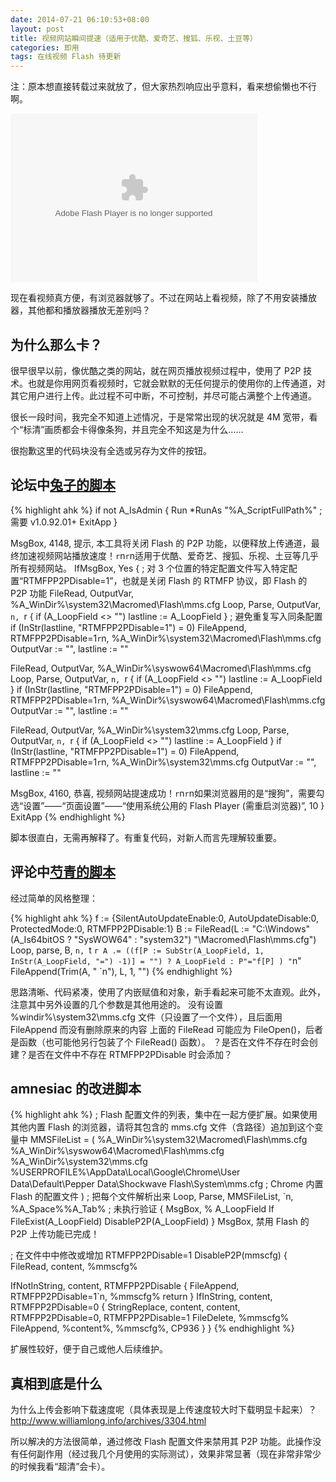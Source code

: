 ```yaml
---
date: 2014-07-21 06:10:53+08:00
layout: post
title: 视频网站瞬间提速（适用于优酷、爱奇艺、搜狐、乐视、土豆等）
categories: 即用
tags: 在线视频 Flash 待更新
---
```

注：原本想直接转载过来就放了，但大家热烈响应出乎意料，看来想偷懒也不行啊。

<div id="p2pprivacy" class="swfcontent"><embed type="application/x-shockwave-flash" src="http://www.macromedia.com/support/flashplayer/sys/settingsmanager.swf" id="p2pprivacy_swf" name="p2pprivacy_swf" bgcolor="#ffffff" quality="high" scale="noscale" wmode="opaque" flashvars="defaultTab=p2p_privacy" height="270" width="395"></div>

<script type="text/javascript">
   // <![CDATA[
if (top!=self){
    top.location.href=self.location.href;
}
var props = new Object();
props.swf = "http://www.macromedia.com/support/flashplayer/sys/settingsmanager.swf";
props.id = "p2pprivacy_swf";
props.ver = "6";
props.w = "395";
props.h = "270";
props.c = "#ffffff";
props.wmode= "opaque";
	props.scale = "noscale";
var swfo = new SWFObject( props );
swfo.addVariable( "defaultTab", "p2p_privacy" );
registerSWFObject( swfo, "p2pprivacy" );
   // ]]>
  </script>

现在看视频真方便，有浏览器就够了。不过在网站上看视频，除了不用安装播放器，其他都和播放器播放无差别吗？

## 为什么那么卡？

很早很早以前，像优酷之类的网站，就在网页播放视频过程中，使用了 P2P 技术。也就是你用网页看视频时，它就会默默的无任何提示的使用你的上传通道，对其它用户进行上传。​此过程不可中断，不可控制，并尽可能占满整个上传通道。

很长一段时间，我完全不知道上述情况，于是常常出现的状况就是 4M 宽带，看个“标清”画质都会卡得像条狗，并且完全不知这是为什么……

很抱歉这里的代码块没有全选或另存为文件的按钮。

## 论坛中[兔子的脚本](http://ahk8.com/thread-5259.html)

{% highlight ahk %}
if not A_IsAdmin
{
  Run *RunAs "%A_ScriptFullPath%"  ; 需要 v1.0.92.01+
  ExitApp
}

MsgBox, 4148, 提示, 本工具将关闭 Flash 的 P2P 功能，以便释放上传通道，最终加速视频网站播放速度！`r`n`r`n适用于优酷、爱奇艺、搜狐、乐视、土豆等几乎所有视频网站。
IfMsgBox, Yes
{
  ; 对 3 个位置的特定配置文件写入特定配置“RTMFPP2PDisable=1”，也就是关闭 Flash 的 RTMFP 协议，即 Flash 的 P2P 功能
  FileRead, OutputVar, %A_WinDir%\system32\Macromed\Flash\mms.cfg
  Loop, Parse, OutputVar, `n, `r
  {
    if (A_LoopField <> "")
      lastline := A_LoopField
  }
  ; 避免重复写入同条配置
  if (InStr(lastline, "RTMFPP2PDisable=1") = 0)
    FileAppend, RTMFPP2PDisable=1`r`n, %A_WinDir%\system32\Macromed\Flash\mms.cfg
  OutputVar := "", lastline := ""

  FileRead, OutputVar, %A_WinDir%\syswow64\Macromed\Flash\mms.cfg
  Loop, Parse, OutputVar, `n, `r
  {
    if (A_LoopField <> "")
      lastline := A_LoopField
  }
  if (InStr(lastline, "RTMFPP2PDisable=1") = 0)
    FileAppend, RTMFPP2PDisable=1`r`n, %A_WinDir%\syswow64\Macromed\Flash\mms.cfg
  OutputVar := "", lastline := ""

  FileRead, OutputVar, %A_WinDir%\system32\mms.cfg
  Loop, Parse, OutputVar, `n, `r
  {
    if (A_LoopField <> "")
      lastline := A_LoopField
  }
  if (InStr(lastline, "RTMFPP2PDisable=1") = 0)
    FileAppend, RTMFPP2PDisable=1`r`n, %A_WinDir%\system32\mms.cfg
  OutputVar := "", lastline := ""

  MsgBox, 4160, 恭喜, 视频网站提速成功！`r`n`r`n如果浏览器用的是“搜狗”，需要勾选“设置”——“页面设置”——“使用系统公用的 Flash Player (需重启浏览器)”, 10
}
ExitApp
{% endhighlight %}

脚本很直白，无需再解释了。有重复代码，对新人而言先理解较重要。

## 评论中[芍青的脚本](http://zhuanlan.zhihu.com/autohotkey/19794762#comment-57490745)

经过简单的风格整理：

{% highlight ahk %}
f := {SilentAutoUpdateEnable:0, AutoUpdateDisable:0, ProtectedMode:0, RTMFPP2PDisable:1}
B := FileRead(L := "C:\Windows\" (A_Is64bitOS ? "SysWOW64" : "system32") "\Macromed\Flash\mms.cfg")
Loop, parse, B, `n, `t `r
  A .= ((f[P := SubStr(A_LoopField, 1, InStr(A_LoopField, "=") -1)] = "") ? A_LoopField : P"="f[P] ) "`n"
FileAppend(Trim(A, " `n"), L, 1, "")
{% endhighlight %}

思路清晰、代码紧凑，使用了内嵌赋值和对象，新手看起来可能不太直观。此外，注意其中另外设置的几个参数是其他用途的。
没有设置 %windir%\system32\mms.cfg 文件（只设置了一个文件），且后面用 FileAppend 而没有删除原来的内容
上面的 FileRead 可能应为 FileOpen()，后者是函数（也可能他另行包装了个 FileRead() 函数）。
？是否在文件不存在时会创建？是否在文件中不存在 RTMFPP2PDisable 时会添加？

## amnesiac 的改进脚本

{% highlight ahk %}
; Flash 配置文件的列表，集中在一起方便扩展。如果使用其他内置 Flash 的浏览器，请将其包含的 mms.cfg 文件（含路径）追加到这个变量中
MMSFileList =
(
%A_WinDir%\system32\Macromed\Flash\mms.cfg
%A_WinDir%\syswow64\Macromed\Flash\mms.cfg
%A_WinDir%\system32\mms.cfg
%USERPROFILE%\AppData\Local\Google\Chrome\User Data\Default\Pepper Data\Shockwave Flash\System\mms.cfg ; Chrome 内置 Flash 的配置文件
)
; 把每个文件解析出来
Loop, Parse, MMSFileList, `n, %A_Space%%A_Tab% ; 未执行验证
{
  MsgBox, % A_LoopField
  If FileExist(A_LoopField)
    DisableP2P(A_LoopField)
}
MsgBox, 禁用 Flash 的 P2P 上传功能已完成！

; 在文件中中修改或增加 RTMFPP2PDisable=1
DisableP2P(mmscfg)
{
  FileRead, content, %mmscfg%

  IfNotInString, content, RTMFPP2PDisable
  {
    FileAppend, RTMFPP2PDisable=1`n, %mmscfg%
    return
  }
  IfInString, content, RTMFPP2PDisable=0
  {
    StringReplace, content, content, RTMFPP2PDisable=0, RTMFPP2PDisable=1
    FileDelete, %mmscfg%
    FileAppend, %content%, %mmscfg%, CP936
  }
}
{% endhighlight %}

扩展性较好，便于自己或他人后续维护。

## 真相到底是什么

为什么上传会影响下载速度呢（具体表现是上传速度较大时下载明显卡起来）？http://www.williamlong.info/archives/3304.html

所以解决的方法很简单，通过修改 Flash 配置文件来禁用其 P2P 功能。此操作没有任何副作用（经过我几个月使用的实际测试），效果非常显著（现在非常非常少的时候我看“超​清”会卡）。
<!--
原理说明：
http://www.macromedia.com/support/documentation/cn/flashplayer/help/settings_manager09.html

Flash插件禁止上传方法:

（1）对于调用系统 Flash 的浏览器： ①找到 C:\WINDOWS\system32\Macromed\Flash\mms.cfg 文件，没有则新建 在其中添加一行 RTMFPP2PDisable=1 ②用浏览器打开下面的页面，勾选“对所有用户禁用P2P上行链” http://www.macromedia.com/support/documentation/cn/flashplayer/help/settings_manager09.html “mms.cfg”文件配置说明： RTMFPP2PDisable=1 AutoUpdateDisable=1 WindowlessDisable=1 上面三句依次表示：禁止上传、禁止自动更新、禁止浮动Flash窗口

也可在这个页面直接禁用，或在【控制面板】【Flash Player】【播放】选项卡，选中“阻止所有站点使用对等协助网络”。
或在浏览器页面中 swf 上右键点击【全局设置】：“阻止所有站点使用对等协助网络”。
上面都只是对系统中的全局 Flash 设置，不影响内置了 Flash 插件的浏览器，如 Chrome，请看下面的脚本。

最后一个方法，使用下面的脚本。

echo RTMFPP2PDisable=1 >> %windir%\system32\Macromed\Flash\mms.cfg

　　echo RTMFPP2PDisable=1 >> %windir%\syswow64\Macromed\Flash\mms.cfg

　　echo RTMFPP2PDisable=1 >> %windir%\system32\mms.cfg

对于 Chrome
echo RTMFPP2PDisable=1 >> "%USERPROFILE%\AppData\Local\Google\Chrome\User Data\Default\Pepper Data\Shockwave Flash\System\mms.cfg"

对于其他内置 Flash 的浏览器（即不使用系统 Flash），请搜索 mms.cfg

三个文件，或手动指定其他浏览器内置 Flash 使用的 mms.cfg 文件：
函数：FileRead mms.cfg，检查其中是否含 RTMFPP2PDisable=0 行，若无，则 FileAppend
若有，则把 RTMFPP2PDisable=0 替换为 RTMFPP2PDisable=1


网络速率的参数除了一般的上传下载以外，还有一个叫响应时间
响应时间决定延迟大小。
-->

